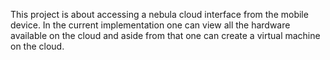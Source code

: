 This project is about accessing a nebula cloud interface from the mobile device. In the current implementation one can view all the hardware available on the cloud and aside from that one can create a virtual machine on the cloud.